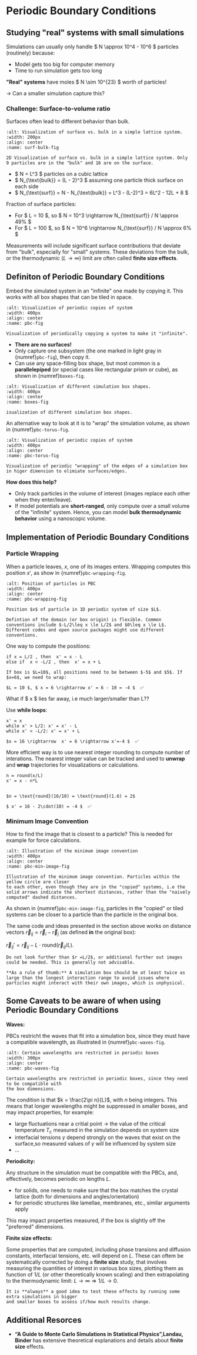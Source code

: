 # Periodic Boundary Conditions

## Studying "real" systems with small simulations

Simulations can usually only handle $ N \approx 10^4 - 10^6 $ particles (routinely) because:

- Model gets too big for computer memory
- Time to run simulation gets too long

**"Real" systems** have moles $ N \sim 10^{23} $ worth of particles!

$\rightarrow$ Can a smaller simulation capture this?

### Challenge: Surface-to-volume ratio

Surfaces often lead to different behavior than bulk.

```{figure} ./_figures/surface-bulk.png
:alt: Visualization of surface vs. bulk in a simple lattice system.
:width: 200px
:align: center
:name: surf-bulk-fig

2D Visualization of surface vs. bulk in a simple lattice system. Only 9 particles are in the "bulk" and 16 are on the surface.

```

- $ N = L^3 $ particles on a cubic lattice
- $ N_{\text{bulk}} = (L - 2)^3 $ assuming one particle thick surface on each side
- $ N_{\text{surf}} = N - N_{\text{bulk}} = L^3 - (L-2)^3 = 6L^2 - 12L + 8 $

Fraction of surface particles:

- For $ L = 10 $, so $ N = 10^3  \rightarrow  N_{\text{surf}} / N \approx 49\% $
- For $ L = 100 $, so $ N = 10^6 \rightarrow N_{\text{surf}} / N \approx 6\% $

Measurements will include significant surface contributions that deviate from "bulk", especially
for "small" systems. These deviations from the bulk, or the thermodynamic ($L \rightarrow \infty$) limit are often called **finite size effects**.

## Definiton of Periodic Boundary Conditions

Embed the simulated system in an "infinite" one made by copying it. This works with all
box shapes that can be tiled in space.

```{figure} ./_figures/pbc.png
:alt: Visualization of periodic copies of system
:width: 400px
:align: center
:name: pbc-fig

Visualization of periodically copying a system to make it "infinite".

```

- **There are no surfaces!**
- Only capture one subsystem (the one marked in light gray in {numref}`pbc-fig`), then copy it.
- Can use any space-filling box shape, but most common is a **parallelepiped** (or special cases like rectangular prism or cube), as shown in {numref}`boxes-fig`.

```{figure} ./_figures/boxes.png
:alt: Visualization of different simulation box shapes.
:width: 400px
:align: center
:name: boxes-fig

isualization of different simulation box shapes.

```

An alternative way to look at it is to "wrap" the simulation volume, as shown in {numref}`pbc-torus-fig`.

```{figure} ./_figures/pbc-torus.png
:alt: Visualization of periodic copies of system
:width: 400px
:align: center
:name: pbc-torus-fig

Visualization of periodic "wrapping" of the edges of a simulation box in higer dimension to elimiate surfaces/edges.

```

**How does this help?**

- Only track particles in the volume of interest (images replace each other when they enter/leave).
- If model potentials are **short-ranged**, only compute over a small volume of the "infinite" system. Hence, you can model **bulk thermodynamic behavior** using a nanoscopic volume.

## Implementation of Periodic Boundary Conditions

### Particle Wrapping

 When a particle leaves, $x$, one of its images enters. Wrapping computes this position $x'$, as show in {numref}`pbc-wrapping-fig`.

```{figure} ./_figures/pbc-wrapping.png
:alt: Position of particles in PBC
:width: 400px
:align: center
:name: pbc-wrapping-fig

Position $x$ of particle in 1D periodic system of size $L$.

```

```{note}
Defintion of the domain (or box origin) is flexible. Common conventions include $-L/2\leq x \le L/2$ and $0\leq x \le L$. Different codes and open source packages might use different conventions.
```

One way to compute the positions:

```none
if x = L/2 , then  x' = x - L
else if  x < -L/2 , then  x' = x + L
```

```{example} PBC
If box is $L=10$, all positions need to be between $-5$ and $5$. If $x=6$, we need to wrap:

$L = 10 $, $ x = 6 \rightarrow x' = 6 - 10 = -4 $  ✅
```

What if $ x $ lies far away, i.e much larger/smaller than L??

Use **while loops**:

```none
x' = x
while x' > L/2: x' = x' - L
while x' < -L/2: x' = x' + L
```

```{example} PBC using while
$x = 16 \rightarrow  x' = 6 \rightarrow x'=-4 $  ✅
```

More efficient way is to use nearest integer rounding to compute number of interations.
The nearest integer value can be tracked and used to **unwrap** and **wrap** trajectories for visualizations or calculations.

```none
n = round(x/L)
x' = x - n*L
```

```{example} PBC using round

$n = \text{round}(16/10) = \text{round}(1.6) = 2$

$ x' = 16 - 2\cdot(10) = -4 $  ✅
```

### Minimum Image Convention

How to find the image that is closest to a particle? This is needed for example for force calculations.

```{figure} ./_figures/min-image.png
:alt: Illustration of the minimum image convention
:width: 400px
:align: center
:name: pbc-min-image-fig

Illustration of the minimum image convention. Particles within the yellow circle are closer
to each other, even though they are in the "copied" systems, i.e the solid arrows indicate the shortest distances, rather than the "naively computed" dashed distances.

```

As shown in {numref}`pbc-min-image-fig`, particles in the "copied" or tiled systems can
be closer to a particle than the particle in the original box.

The same code and ideas presented in the section above works on distance vectors $\vec r_{ij}= \vec r_i - \vec r_j$ (as defined **in** the original box):

$\vec r_{ij}' = \vec r_{ij} - L\cdot\text{round}( \vec r_{ij}/L)$.

```{warning}
Do not look further than $r =L/2$, or additional further out images could be needed. This is generally not advisable.

**As a rule of thumb:** A simulation box should be at least twice as large than the longest interaction range to avoid issues where particles might interact with their own images, which is unphysical.
```

## Some Caveats to be aware of when using Periodic Boundary Conditions

**Waves:**

PBCs restricht the waves that fit into a simulation box, since they must have a compatible wavelength, as illustrated in {numref}`pbc-waves-fig`.

```{figure} ./_figures/pbc-waves.png
:alt: Certain wavelengths are restricted in periodic boxes
:width: 300px
:align: center
:name: pbc-waves-fig

Certain wavelengths are restricted in periodic boxes, since they need to be compatible with
the box dimensions.

```

The condition is that $k = \frac{2\pi n}{L}$, with $n$ being integers. This means that
longer wavelengths might be suppressed in smaller boxes, and may impact properties, for example:

- large fluctuations near a critial point $\rightarrow$ the value of the critical temperature $T_c$ measured in the simulation depends on system size
- interfacial tensions $\gamma$ depend strongly on the waves that exist on the surface,so measured values of $\gamma$ will be influenced by system size
- ...

**Periodicity:**

Any structure in the simulation must be compatible with the PBCs, and, effectively, becomes periodic on lengths $L$.

- for solids, one needs to make sure that the box matches the crystal lattice (both for dimensions and angles/orientation)
- for periodic structures like lamellae, membranes, etc., similar arguments apply

This may impact properties measured, if the box is slightly off the "preferred" dimensions.

**Finite size effects:**

Some properties that are computed, including phase transions and diffusion constants, interfacial tensions, etc. will depend on $L$. These can oftem be systematically corrected by doing a
**finite size** study, that involves measuring the quantities of interest in various box sizes,
plotting them as function of $1/L$ (or other theoretically known scaling) and then extrapolating
to the thermodynamic limit: $L \rightarrow
\infty \Rightarrow 1/L \rightarrow 0$.

```{note}
It is **always** a good idea to test these effects by running some extra simulations in bigger
and smaller boxes to assess if/how much results change.
```

## Additional Resorces

- **“A Guide to Monte Carlo Simulations in Statistical Physics”,Landau, Binder** has extensive theoretical explanations and details about **finite size** effects.
